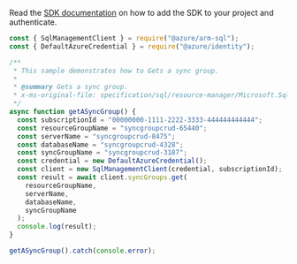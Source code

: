 Read the [SDK documentation](https://github.com/Azure/azure-sdk-for-js/blob/%40azure%2Farm-sql_9.0.1/sdk/sql/arm-sql/README.md) on how to add the SDK to your project and authenticate.

```javascript
const { SqlManagementClient } = require("@azure/arm-sql");
const { DefaultAzureCredential } = require("@azure/identity");

/**
 * This sample demonstrates how to Gets a sync group.
 *
 * @summary Gets a sync group.
 * x-ms-original-file: specification/sql/resource-manager/Microsoft.Sql/preview/2020-11-01-preview/examples/SyncGroupGet.json
 */
async function getASyncGroup() {
  const subscriptionId = "00000000-1111-2222-3333-444444444444";
  const resourceGroupName = "syncgroupcrud-65440";
  const serverName = "syncgroupcrud-8475";
  const databaseName = "syncgroupcrud-4328";
  const syncGroupName = "syncgroupcrud-3187";
  const credential = new DefaultAzureCredential();
  const client = new SqlManagementClient(credential, subscriptionId);
  const result = await client.syncGroups.get(
    resourceGroupName,
    serverName,
    databaseName,
    syncGroupName
  );
  console.log(result);
}

getASyncGroup().catch(console.error);
```
